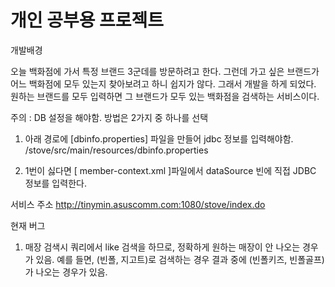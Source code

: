 # 개인 공부용 프로젝트


개발배경

오늘 백화점에 가서 특정 브랜드 3군데를 방문하려고 한다. 그런데 가고 싶은 브랜드가 어느 백화점에 모두 있는지 찾아보려고 하니 쉽지가 않다. 그래서 개발을 하게 되었다.
원하는 브랜드를 모두 입력하면 그 브랜드가 모두 있는 백화점을 검색하는 서비스이다.








주의 : DB 설정을 해야함. 방법은 2가지 중 하나를 선택

1. 아래 경로에 [dbinfo.properties] 파일을 만들어 jdbc 정보를 입력해야함.
/stove/src/main/resources/dbinfo.properties

2. 1번이 싫다면 [ member-context.xml ]파일에서 dataSource 빈에 직접 JDBC 정보를 입력한다.


서비스 주소
http://tinymin.asuscomm.com:1080/stove/index.do



현재 버그

1. 매장 검색시 쿼리에서 like 검색을 하므로, 정확하게 원하는 매장이 안 나오는 경우가 있음.
예를 들면, (빈폴, 지고트)로 검색하는 경우 결과 중에 (빈폴키즈, 빈폴골프)가 나오는 경우가 있음.
